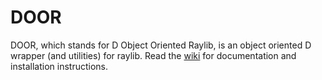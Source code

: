 # DOOR
DOOR, which stands for D Object Oriented Raylib, is an object oriented D wrapper (and utilities) for raylib. Read the [wiki](https://github.com/RealDoigt/raylib_misc/wiki) for documentation and installation instructions.
